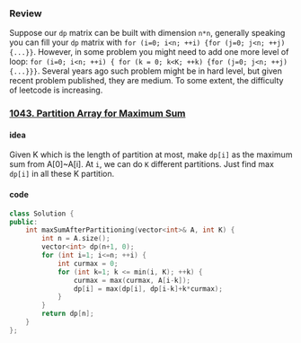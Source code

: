 ### Review

Suppose our `dp` matrix can be built with dimension `n*n`, generally speaking you can fill your `dp` matrix with `for (i=0; i<n; ++i) {for (j=0; j<n; ++j) {...}}`. However, in some problem you might need to add one more level of loop: `for (i=0; i<n; ++i) { for (k = 0; k<K; ++k) {for (j=0; j<n; ++j) {...}}}`.  Several years ago such problem might be in hard level, but given recent problem published, they are medium. To some extent, the difficulty of leetcode is increasing. 



### [1043. Partition Array for Maximum Sum](https://leetcode.com/problems/partition-array-for-maximum-sum/)

#### idea

Given K which is the length of partition at most, make `dp[i]` as the maximum sum from A[0]~A[i]. At `i`, we can do `K` different partitions. Just find max `dp[i]`  in all these K partition.

#### code

```c++
class Solution {
public:
    int maxSumAfterPartitioning(vector<int>& A, int K) {
        int n = A.size();
        vector<int> dp(n+1, 0);
        for (int i=1; i<=n; ++i) {
            int curmax = 0;
            for (int k=1; k <= min(i, K); ++k) {
                curmax = max(curmax, A[i-k]);
                dp[i] = max(dp[i], dp[i-k]+k*curmax);
            }
        }
        return dp[n];
    }
};
```















